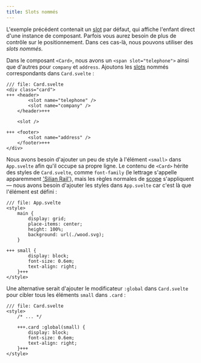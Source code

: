 ```yaml
---
title: Slots nommés
---
```


L'exemple précédent contenait un <span class="vo">[slot](/SVELTE_SITE_URL/docs/sveltejs#slot)</span> par défaut, qui affiche l'enfant direct d'une instance de composant. Parfois vous aurez besoin de plus de contrôle sur le positionnement. Dans ces cas-là, nous pouvons utiliser des _slots nommés_.

Dans le composant `<Card>`, nous avons un `<span slot="telephone">` ainsi que d'autres pour `company` et `address`. Ajoutons les <span class="vo">[slots](/SVELTE_SITE_URL/docs/sveltejs#slot)</span> nommés correspondants dans `Card.svelte` :

```svelte
/// file: Card.svelte
<div class="card">
+++	<header>
		<slot name="telephone" />
		<slot name="company" />
	</header>+++

	<slot />

+++	<footer>
		<slot name="address" />
	</footer>+++
</div>
```

Nous avons besoin d'ajouter un peu de style à l'élément `<small>` dans `App.svelte` afin qu'il occupe sa propre ligne. Le contenu de `<Card>` hérite des styles de `Card.svelte`, comme `font-family` (le lettrage s'appelle apparemment ['Silian Rail'](https://www.youtube.com/watch?v=aZVkW9p-cCU)),  mais les règles normales de <span class="vo">[scope](SVELTE_SITE_URL/docs/development#scope)</span> s'appliquent — nous avons besoin d'ajouter les styles dans `App.svelte` car c'est là que l'élément est défini :

```svelte
/// file: App.svelte
<style>
	main {
		display: grid;
		place-items: center;
		height: 100%;
		background: url(./wood.svg);
	}

+++	small {
		display: block;
		font-size: 0.6em;
		text-align: right;
	}+++
</style>
```

Une alternative serait d'ajouter le modificateur `:global` dans `Card.svelte` pour cibler tous les éléments `small` dans `.card` :

```svelte
/// file: Card.svelte
<style>
	/* ... */

	+++.card :global(small) {
		display: block;
		font-size: 0.6em;
		text-align: right;
	}+++
</style>
```
